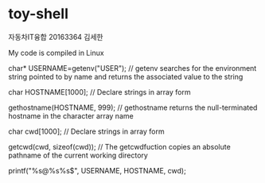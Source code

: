 # toy-shell
자동차IT융합 20163364 김세한

My code is compiled in Linux

char* USERNAME=getenv("USER");  // getenv searches for the environment string pointed to by name and returns the associated value to the string

char HOSTNAME[1000];  // Declare strings in array form

gethostname(HOSTNAME, 999); // gethostname returns the null-terminated hostname in the character array name

char cwd[1000]; // Declare strings in array form

getcwd(cwd, sizeof(cwd)); // The getcwdfuction copies an absolute pathname of the current working directory

printf("%s@%s%s$", USERNAME, HOSTNAME, cwd);
